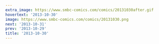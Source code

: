 ```yaml
---
extra_image: https://www.smbc-comics.com/comics/20131030after.gif
hovertext: '2013-10-30'
image: https://www.smbc-comics.com/comics/20131030.png
next: '2013-10-31'
prev: '2013-10-29'
title: '2013-10-30'
---
```

